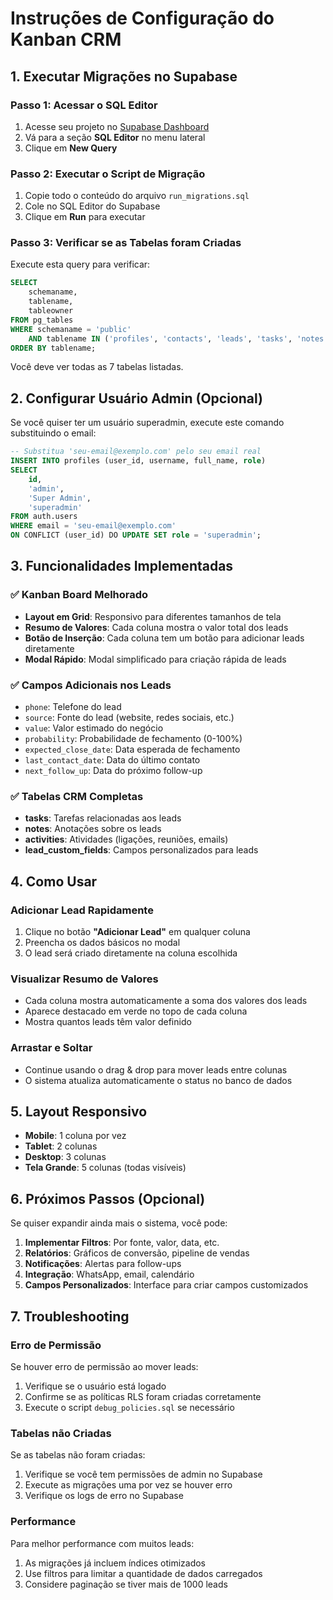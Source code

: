 # Instruções de Configuração do Kanban CRM

## 1. Executar Migrações no Supabase

### Passo 1: Acessar o SQL Editor
1. Acesse seu projeto no [Supabase Dashboard](https://supabase.com/dashboard)
2. Vá para a seção **SQL Editor** no menu lateral
3. Clique em **New Query**

### Passo 2: Executar o Script de Migração
1. Copie todo o conteúdo do arquivo `run_migrations.sql`
2. Cole no SQL Editor do Supabase
3. Clique em **Run** para executar

### Passo 3: Verificar se as Tabelas foram Criadas
Execute esta query para verificar:

```sql
SELECT 
    schemaname,
    tablename,
    tableowner
FROM pg_tables 
WHERE schemaname = 'public' 
    AND tablename IN ('profiles', 'contacts', 'leads', 'tasks', 'notes', 'activities', 'lead_custom_fields')
ORDER BY tablename;
```

Você deve ver todas as 7 tabelas listadas.

## 2. Configurar Usuário Admin (Opcional)

Se você quiser ter um usuário superadmin, execute este comando substituindo o email:

```sql
-- Substitua 'seu-email@exemplo.com' pelo seu email real
INSERT INTO profiles (user_id, username, full_name, role)
SELECT 
    id,
    'admin',
    'Super Admin',
    'superadmin'
FROM auth.users 
WHERE email = 'seu-email@exemplo.com'
ON CONFLICT (user_id) DO UPDATE SET role = 'superadmin';
```

## 3. Funcionalidades Implementadas

### ✅ Kanban Board Melhorado
- **Layout em Grid**: Responsivo para diferentes tamanhos de tela
- **Resumo de Valores**: Cada coluna mostra o valor total dos leads
- **Botão de Inserção**: Cada coluna tem um botão para adicionar leads diretamente
- **Modal Rápido**: Modal simplificado para criação rápida de leads

### ✅ Campos Adicionais nos Leads
- `phone`: Telefone do lead
- `source`: Fonte do lead (website, redes sociais, etc.)
- `value`: Valor estimado do negócio
- `probability`: Probabilidade de fechamento (0-100%)
- `expected_close_date`: Data esperada de fechamento
- `last_contact_date`: Data do último contato
- `next_follow_up`: Data do próximo follow-up

### ✅ Tabelas CRM Completas
- **tasks**: Tarefas relacionadas aos leads
- **notes**: Anotações sobre os leads
- **activities**: Atividades (ligações, reuniões, emails)
- **lead_custom_fields**: Campos personalizados para leads

## 4. Como Usar

### Adicionar Lead Rapidamente
1. Clique no botão **"Adicionar Lead"** em qualquer coluna
2. Preencha os dados básicos no modal
3. O lead será criado diretamente na coluna escolhida

### Visualizar Resumo de Valores
- Cada coluna mostra automaticamente a soma dos valores dos leads
- Aparece destacado em verde no topo de cada coluna
- Mostra quantos leads têm valor definido

### Arrastar e Soltar
- Continue usando o drag & drop para mover leads entre colunas
- O sistema atualiza automaticamente o status no banco de dados

## 5. Layout Responsivo

- **Mobile**: 1 coluna por vez
- **Tablet**: 2 colunas
- **Desktop**: 3 colunas
- **Tela Grande**: 5 colunas (todas visíveis)

## 6. Próximos Passos (Opcional)

Se quiser expandir ainda mais o sistema, você pode:

1. **Implementar Filtros**: Por fonte, valor, data, etc.
2. **Relatórios**: Gráficos de conversão, pipeline de vendas
3. **Notificações**: Alertas para follow-ups
4. **Integração**: WhatsApp, email, calendário
5. **Campos Personalizados**: Interface para criar campos customizados

## 7. Troubleshooting

### Erro de Permissão
Se houver erro de permissão ao mover leads:
1. Verifique se o usuário está logado
2. Confirme se as políticas RLS foram criadas corretamente
3. Execute o script `debug_policies.sql` se necessário

### Tabelas não Criadas
Se as tabelas não foram criadas:
1. Verifique se você tem permissões de admin no Supabase
2. Execute as migrações uma por vez se houver erro
3. Verifique os logs de erro no Supabase

### Performance
Para melhor performance com muitos leads:
1. As migrações já incluem índices otimizados
2. Use filtros para limitar a quantidade de dados carregados
3. Considere paginação se tiver mais de 1000 leads